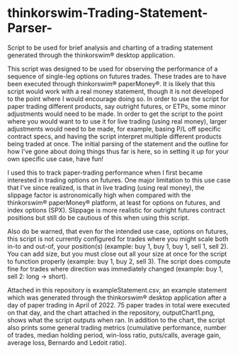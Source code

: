 # thinkorswim-Trading-Statement-Parser-
Script to be used for brief analysis and charting of a trading statement generated through the thinkorswim® desktop application.

This script was designed to be used for observing the performance of a sequence of single-leg options on futures trades. These trades are to have been executed through thinkorswim® paperMoney®. It is likely that this script would work with a real money statement, though it is not developed to the point where I would encourage doing so. In order to use the script for paper trading different products, say outright futures, or ETPs, some minor adjustments would need to be made. In order to get the script to the point where you would want to to use it for live trading (using real money), larger adjustments would need to be made, for example, basing P/L off specific contract specs, and having the script interpret multiple different products being traded at once. The initial parsing of the statement and the outline for how I've gone about doing things thus far is here, so in setting it up for your own specific use case, have fun!

I used this to track paper-trading performance when I first became interested in trading options on futures. One major limitation to this use case that I've since realized, is that in live trading (using real money), the slippage factor is astronomically high when compared with the thinkorswim® paperMoney® platform, at least for options on futures, and index options (SPX). Slippage is more realistic for outright futures contract positions but still do be cautious of this when using this script. 

Also do be warned, that even for the intended use case, options on futures, this script is not currently configured for trades where you might scale both in-to and out-of, your position(s) (example: buy 1, buy 1, buy 1, sell 1, sell 2). You can add size, but you must close out all your size at once for the script to function properly (example: buy 1, buy 2, sell 3). The script does compute fine for trades where direction was immediately changed (example: buy 1, sell 2: long -> short). 

Attached in this repository is exampleStatement.csv, an example statement which was generated through the thinkorswim® desktop application after a day of paper trading in April of 2022. 75 paper trades in total were executed on that day, and the chart attached in the repository, outputChart1.png, shows what the script outputs when ran. In addition to the chart, the script also prints some general trading metrics (cumulative performance, number of trades, median holding period, win-loss ratio, puts/calls, average gain, average loss, Bernardo and Ledoit ratio).
